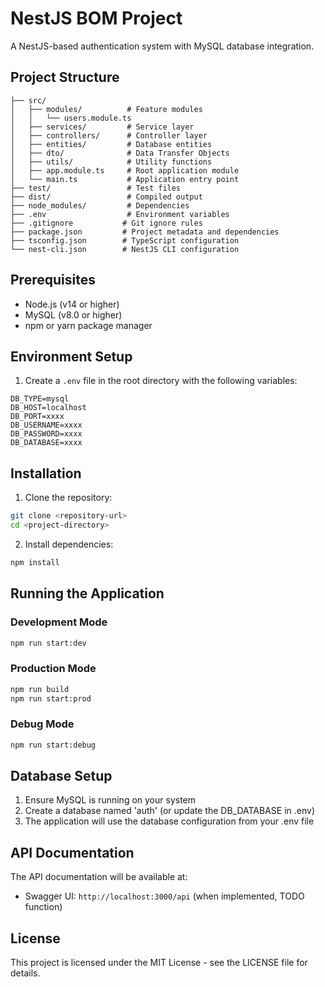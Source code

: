 # NestJS BOM Project

A NestJS-based authentication system with MySQL database integration.

## Project Structure

```
├── src/
│   ├── modules/          # Feature modules
│   │   └── users.module.ts
│   ├── services/         # Service layer
│   ├── controllers/      # Controller layer
│   ├── entities/         # Database entities
│   ├── dto/              # Data Transfer Objects
│   ├── utils/            # Utility functions
│   ├── app.module.ts     # Root application module
│   └── main.ts           # Application entry point
├── test/                 # Test files
├── dist/                 # Compiled output
├── node_modules/         # Dependencies
├── .env                  # Environment variables
├── .gitignore           # Git ignore rules
├── package.json         # Project metadata and dependencies
├── tsconfig.json        # TypeScript configuration
└── nest-cli.json        # NestJS CLI configuration
```

## Prerequisites

- Node.js (v14 or higher)
- MySQL (v8.0 or higher)
- npm or yarn package manager

## Environment Setup

1. Create a `.env` file in the root directory with the following variables:
```env
DB_TYPE=mysql
DB_HOST=localhost
DB_PORT=xxxx
DB_USERNAME=xxxx
DB_PASSWORD=xxxx
DB_DATABASE=xxxx
```

## Installation

1. Clone the repository:
```bash
git clone <repository-url>
cd <project-directory>
```

2. Install dependencies:
```bash
npm install
```

## Running the Application

### Development Mode
```bash
npm run start:dev
```

### Production Mode
```bash
npm run build
npm run start:prod
```

### Debug Mode
```bash
npm run start:debug
```

## Database Setup

1. Ensure MySQL is running on your system
2. Create a database named 'auth' (or update the DB_DATABASE in .env)
3. The application will use the database configuration from your .env file

## API Documentation

The API documentation will be available at:
- Swagger UI: `http://localhost:3000/api` (when implemented, TODO function)

## License

This project is licensed under the MIT License - see the LICENSE file for details.
